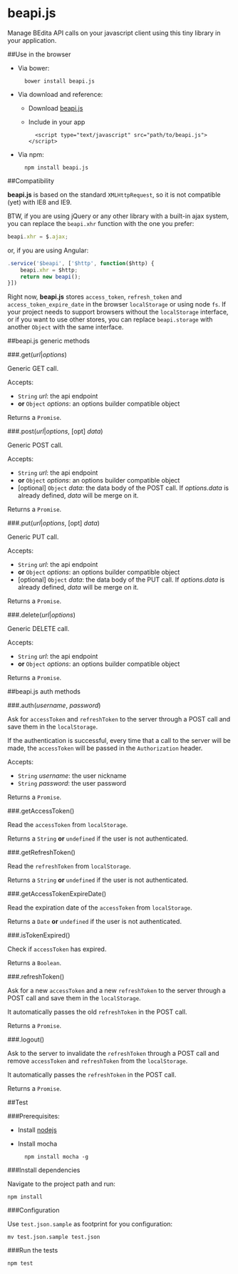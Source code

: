 # beapi.js
Manage BEdita API calls on your javascript client using this tiny library in your application.

##Use in the browser

- Via bower:

		bower install beapi.js

- Via download and reference:
	- Download [beapi.js](https://github.com/bedita/beapi.js/archive/master.zip)
	- Include in your app
			
			<script type="text/javascript" src="path/to/beapi.js"></script>

- Via npm:

		npm install beapi.js
			

##Compatibility

**beapi.js** is based on the standard `XMLHttpRequest`, so it is not compatible (yet) with IE8 and IE9.

BTW, if you are using jQuery or any other library with a built-in ajax system, you can replace the `beapi.xhr` function with the one you prefer:

```javascript
beapi.xhr = $.ajax;
```
or, if you are using Angular:

```javascript
.service('$beapi', ['$http', function($http) {
	beapi.xhr = $http;
	return new beapi();
}])
```

Right now, **beapi.js** stores `access_token`, `refresh_token` and `access_token_expire_date` in the browser `localStorage` or using node `fs`. If your project needs to support browsers without the `localStorage` interface, or if you want to use other stores, you can replace `beapi.storage` with another `Object` with the same interface.


##beapi.js generic methods

###.get(*url*|*options*)

Generic GET call.

Accepts:

- `String` *url*: the api endpoint 
- **or** `Object` *options*: an options builder compatible object

Returns a `Promise`.

###.post(*url*|*options*, [opt] *data*)

Generic POST call.

Accepts:

- `String` *url*: the api endpoint 
- **or** `Object` *options*: an options builder compatible object
- [optional] `Object` *data*: the data body of the POST call. If *options.data* is already defined, *data* will be merge on it.

Returns a `Promise`.

###.put(*url*|*options*, [opt] *data*)

Generic PUT call.

Accepts:

- `String` *url*: the api endpoint 
- **or** `Object` *options*: an options builder compatible object
- [optional] `Object` *data*: the data body of the PUT call. If *options.data* is already defined, *data* will be merge on it.

Returns a `Promise`.

###.delete(*url*|*options*)

Generic DELETE call.

Accepts:

- `String` *url*: the api endpoint 
- **or** `Object` *options*: an options builder compatible object

Returns a `Promise`.

##beapi.js auth methods

###.auth(*username*, *password*)

Ask for `accessToken` and `refreshToken` to the server through a POST call and save them in the `localStorage`.

If the authentication is successful, every time that a call to the server will be made, the `accessToken` will be passed in the `Authorization` header.

Accepts:

- `String` *username*: the user nickname
- `String` *password*: the user password

Returns a `Promise`.

###.getAccessToken()

Read the `accessToken` from `localStorage`.

Returns a `String` **or** `undefined` if the user is not authenticated.

###.getRefreshToken()

Read the `refreshToken` from `localStorage`.

Returns a `String` **or** `undefined` if the user is not authenticated.

###.getAccessTokenExpireDate()

Read the expiration date of the `accessToken` from `localStorage`.

Returns a `Date` **or** `undefined` if the user is not authenticated.

###.isTokenExpired()

Check if `accessToken` has expired.

Returns a `Boolean`.

###.refreshToken()

Ask for a new `accessToken` and a new `refreshToken` to the server through a POST call and save them in the `localStorage`.

It automatically passes the old `refreshToken` in the POST call.

Returns a `Promise`.

###.logout()

Ask to the server to invalidate the `refreshToken` through a POST call and remove `accessToken` and `refreshToken` from the `localStorage`. 

It automatically passes the `refreshToken` in the POST call.

Returns a `Promise`.

##Test

###Prerequisites:
- Install [nodejs](https://nodejs.org/)
- Install mocha

		npm install mocha -g
		
###Install dependencies

Navigate to the project path and run:

```
npm install
```
		
###Configuration

Use `test.json.sample` as footprint for you configuration:

```
mv test.json.sample test.json
```

###Run the tests

```
npm test
```
